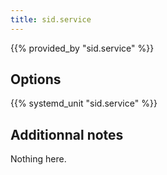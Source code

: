 ```yaml
---
title: sid.service
---
```


{{% provided_by "sid.service" %}}

## Options

{{% systemd_unit "sid.service" %}}

## Additionnal notes

Nothing here.